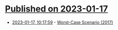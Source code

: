 # [Published on 2023-01-17](index.md)

* [2023-01-17, 10:17:59](https://news.ycombinator.com/item?id=34410920) - [Worst-Case Scenario (2017)](https://www.theparisreview.org/blog/2017/04/10/worst-case-scenario/)

